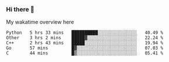 ### Hi there 👋

<!--
**Jassy930/Jassy930** is a ✨ _special_ ✨ repository because its `README.md` (this file) appears on your GitHub profile.

Here are some ideas to get you started:

- 🔭 I’m currently working on ...
- 🌱 I’m currently learning ...
- 👯 I’m looking to collaborate on ...
- 🤔 I’m looking for help with ...
- 💬 Ask me about ...
- 📫 How to reach me: ...
- 😄 Pronouns: ...
- ⚡ Fun fact: ...
-->

My wakatime overview here
<!--START_SECTION:waka-->
```text
Python   5 hrs 33 mins   ██████████░░░░░░░░░░░░░░░   40.49 % 
Other    3 hrs 2 mins    █████▓░░░░░░░░░░░░░░░░░░░   22.24 % 
C++      2 hrs 43 mins   █████░░░░░░░░░░░░░░░░░░░░   19.94 % 
Go       57 mins         █▓░░░░░░░░░░░░░░░░░░░░░░░   07.03 % 
C        44 mins         █▒░░░░░░░░░░░░░░░░░░░░░░░   05.41 % 
```
<!--END_SECTION:waka-->

